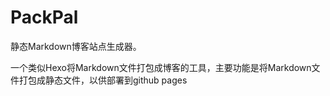 # PackPal

静态Markdown博客站点生成器。

一个类似Hexo将Markdown文件打包成博客的工具，主要功能是将Markdown文件打包成静态文件，以供部署到github pages
